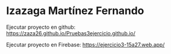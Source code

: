 # Izazaga Martínez Fernando

Ejecutar proyecto en github: https://zaza26.github.io/Pruebas3ejercicio.github.io/

Ejecutar proyecto en Firebase: https://ejercicio3-15a27.web.app/
